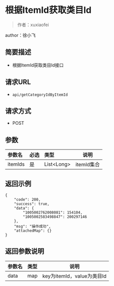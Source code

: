 # 根据ItemId获取类目Id

> 作者：xuxiaofei

author：徐小飞
    
## 简要描述

- 根据ItemId获取类目Id接口

## 请求URL
- ` api/getCategoryIdByItemId `
  
## 请求方式
- POST 

## 参数

|参数名|必选|类型|说明|
|:----    |:---|:----- |-----   |
|itemIds |是  |List&lt;Long> |itemId集合   |


## 返回示例 

``` 
{
    "code": 200,
    "success": true,
    "data": {
        "1005002762008081": 154104,
        "1005002583498847": 200297146
    },
    "msg": "操作成功",
    "attachedMap": {}
}
```

## 返回参数说明 

|参数名|类型|说明|
|:-----  |:-----|-----                           |
|data |map   |key为itemId，value为类目Id|